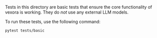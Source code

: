 Tests in this directory are basic tests that ensure the core functionality of vexora is working. They do *not* use any external LLM models.

To run these tests, use the following command:

```bash
pytest tests/basic
```
